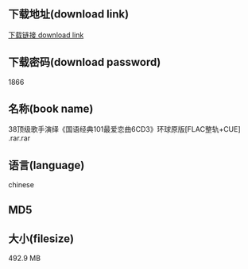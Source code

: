 ## 下载地址(download link)
[下载链接 download link](https://tutu365.netlify.app/?s=38%E9%A1%B6%E7%BA%A7%E6%AD%8C%E6%89%8B%E6%BC%94%E7%BB%8E%E3%80%8A%E5%9B%BD%E8%AF%AD%E7%BB%8F%E5%85%B8101%E6%9C%80%E7%88%B1%E6%81%8B%E6%9B%B26CD3%E3%80%8B%E7%8E%AF%E7%90%83%E5%8E%9F%E7%89%88%5BFLAC%E6%95%B4%E8%BD%A8%2BCUE%5D+.rar)

## 下载密码(download password)
1866

## 名称(book name)
38顶级歌手演绎《国语经典101最爱恋曲6CD3》环球原版[FLAC整轨+CUE] .rar.rar

## 语言(language)
chinese

## MD5


## 大小(filesize)
492.9 MB
